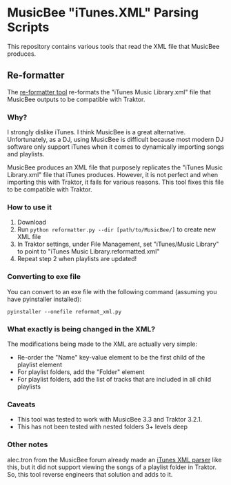 # MusicBee "iTunes.XML" Parsing Scripts
This repository contains various tools that read the XML file that MusicBee produces.

## Re-formatter
The [re-formatter tool](https://github.com/jpecht/musicbee-xml-scripts/tree/master/reformat-xml) re-formats the "iTunes Music Library.xml" file that MusicBee outputs to be compatible with Traktor.

### Why?
I strongly dislike iTunes. I think MusicBee is a great alternative. Unfortunately, as a DJ, using MusicBee is difficult because most modern DJ software only support iTunes when it comes to dynamically importing songs and playlists.

MusicBee produces an XML file that purposely replicates the "iTunes Music Library.xml" file that iTunes produces. However, it is not perfect and when importing this with Traktor, it fails for various reasons. This tool fixes this file to be compatible with Traktor.

### How to use it
1. Download
2. Run `python reformatter.py --dir [path/to/MusicBee/]` to create new XML file
3. In Traktor settings, under File Management, set "iTunes/Music Library" to point to "iTunes Music Library.reformatted.xml"
4. Repeat step 2 when playlists are updated!

### Converting to exe file
You can convert to an exe file with the following command (assuming you have pyinstaller installed):
```
pyinstaller --onefile reformat_xml.py
```

### What exactly is being changed in the XML?
The modifications being made to the XML are actually very simple:
- Re-order the "Name" key-value element to be the first child of the playlist element
- For playlist folders, add the "Folder" element
- For playlist folders, add the list of tracks that are included in all child playlists

### Caveats
- This tool was tested to work with MusicBee 3.3 and Traktor 3.2.1.
- This has not been tested with nested folders 3+ levels deep

### Other notes
alec.tron from the MusicBee forum already made an [iTunes XML parser](https://getmusicbee.com/forum/index.php?topic=25608.0) like this, but it did not support viewing the songs of a playlist folder in Traktor. So, this tool reverse engineers that solution and adds to it.
